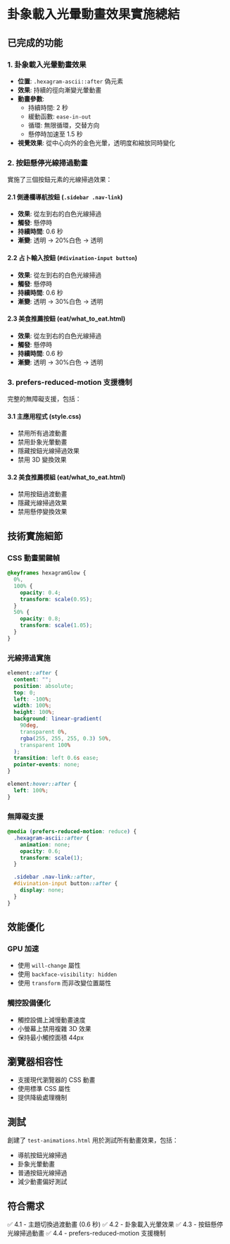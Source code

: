 # 卦象載入光暈動畫效果實施總結

## 已完成的功能

### 1. 卦象載入光暈動畫效果

- **位置**: `.hexagram-ascii::after` 偽元素
- **效果**: 持續的徑向漸變光暈動畫
- **動畫參數**:
  - 持續時間: 2 秒
  - 緩動函數: `ease-in-out`
  - 循環: 無限循環，交替方向
  - 懸停時加速至 1.5 秒
- **視覺效果**: 從中心向外的金色光暈，透明度和縮放同時變化

### 2. 按鈕懸停光線掃過動畫

實施了三個按鈕元素的光線掃過效果：

#### 2.1 側邊欄導航按鈕 (`.sidebar .nav-link`)

- **效果**: 從左到右的白色光線掃過
- **觸發**: 懸停時
- **持續時間**: 0.6 秒
- **漸變**: 透明 → 20%白色 → 透明

#### 2.2 占卜輸入按鈕 (`#divination-input button`)

- **效果**: 從左到右的白色光線掃過
- **觸發**: 懸停時
- **持續時間**: 0.6 秒
- **漸變**: 透明 → 30%白色 → 透明

#### 2.3 美食推薦按鈕 (eat/what_to_eat.html)

- **效果**: 從左到右的白色光線掃過
- **觸發**: 懸停時
- **持續時間**: 0.6 秒
- **漸變**: 透明 → 30%白色 → 透明

### 3. prefers-reduced-motion 支援機制

完整的無障礙支援，包括：

#### 3.1 主應用程式 (style.css)

- 禁用所有過渡動畫
- 禁用卦象光暈動畫
- 隱藏按鈕光線掃過效果
- 禁用 3D 變換效果

#### 3.2 美食推薦模組 (eat/what_to_eat.html)

- 禁用按鈕過渡動畫
- 隱藏光線掃過效果
- 禁用懸停變換效果

## 技術實施細節

### CSS 動畫關鍵幀

```css
@keyframes hexagramGlow {
  0%,
  100% {
    opacity: 0.4;
    transform: scale(0.95);
  }
  50% {
    opacity: 0.8;
    transform: scale(1.05);
  }
}
```

### 光線掃過實施

```css
element::after {
  content: "";
  position: absolute;
  top: 0;
  left: -100%;
  width: 100%;
  height: 100%;
  background: linear-gradient(
    90deg,
    transparent 0%,
    rgba(255, 255, 255, 0.3) 50%,
    transparent 100%
  );
  transition: left 0.6s ease;
  pointer-events: none;
}

element:hover::after {
  left: 100%;
}
```

### 無障礙支援

```css
@media (prefers-reduced-motion: reduce) {
  .hexagram-ascii::after {
    animation: none;
    opacity: 0.6;
    transform: scale(1);
  }

  .sidebar .nav-link::after,
  #divination-input button::after {
    display: none;
  }
}
```

## 效能優化

### GPU 加速

- 使用 `will-change` 屬性
- 使用 `backface-visibility: hidden`
- 使用 `transform` 而非改變位置屬性

### 觸控設備優化

- 觸控設備上減慢動畫速度
- 小螢幕上禁用複雜 3D 效果
- 保持最小觸控面積 44px

## 瀏覽器相容性

- 支援現代瀏覽器的 CSS 動畫
- 使用標準 CSS 屬性
- 提供降級處理機制

## 測試

創建了 `test-animations.html` 用於測試所有動畫效果，包括：

- 導航按鈕光線掃過
- 卦象光暈動畫
- 普通按鈕光線掃過
- 減少動畫偏好測試

## 符合需求

✅ 4.1 - 主題切換過渡動畫 (0.6 秒)
✅ 4.2 - 卦象載入光暈效果
✅ 4.3 - 按鈕懸停光線掃過動畫
✅ 4.4 - prefers-reduced-motion 支援機制
